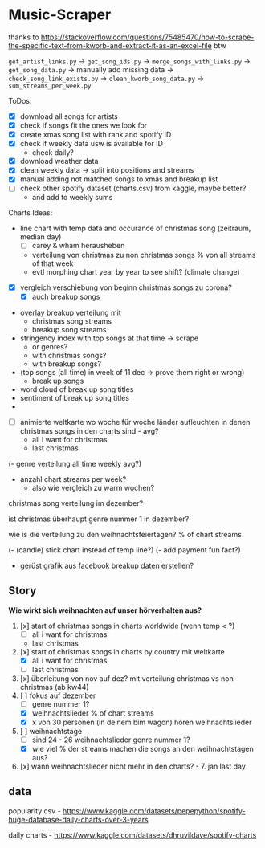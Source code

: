 # Music-Scraper
thanks to https://stackoverflow.com/questions/75485470/how-to-scrape-the-specific-text-from-kworb-and-extract-it-as-an-excel-file btw

`get_artist_links.py` -> `get_song_ids.py` -> `merge_songs_with_links.py` -> `get_song_data.py` -> manually add missing data -> `check_song_link_exists.py` -> `clean_kworb_song_data.py` -> `sum_streams_per_week.py`


ToDos:

- [x] download all songs for artists
- [x] check if songs fit the ones we look for
- [x] create xmas song list with rank and spotify ID
- [x] check if weekly data usw is available for ID
    - check daily?
- [x] download weather data
- [x] clean weekly data -> split into positions and streams
- [x] manual adding not matched songs to xmas and breakup list
- [ ] check other spotify dataset (charts.csv) from kaggle, maybe better?
    - and add to weekly sums


Charts Ideas:

- line chart with temp data and occurance of christmas song (zeitraum, median day)
    - [ ] carey & wham herausheben
    - verteilung von christmas zu non christmas songs % von all streams of that week
    - evtl morphing chart year by year to see shift? (climate change)
- [x] vergleich verschiebung von beginn christmas songs zu corona?
    - [x] auch breakup songs
- overlay breakup verteilung mit
    - christmas song streams
    - breakup song streams
- stringency index with top songs at that time        -> scrape
    - or genres?
    - with christmas songs?
    - with breakup songs?
- (top songs (all time) in week of 11 dec -> prove them right or wrong)
    - break up songs 
- word cloud of break up song titles
- sentiment of break up song titles
- 
- [ ] animierte weltkarte wo woche für woche länder aufleuchten in denen christmas songs in den charts sind - avg?
    - all I want for christmas
    - last christmas

(- genre verteilung all time weekly avg?)
- anzahl chart streams per week?
    - also wie vergleich zu warm wochen?

christmas song verteilung im dezember?

ist christmas überhaupt genre nummer 1 in dezember?

wie is die verteilung zu den weihnachtsfeiertagen? % of chart streams



(- (candle) stick chart instead of temp line?)
(- add payment fun fact?)


- gerüst grafik aus facebook breakup daten erstellen?



## Story

**Wie wirkt sich weihnachten auf unser hörverhalten aus?**

1. [x] start of christmas songs in charts worldwide (wenn temp < ?)
    - [ ] all i want for christmas
    - last christmas
2. [x] start of christmas songs in charts by country mit weltkarte
    - [x] all i want for christmas
    - [ ] last christmas
3. [x] überleitung von nov auf dez? mit verteilung christmas vs non-christmas (ab kw44)
4. [ ] fokus auf dezember
    - [ ] genre nummer 1?
    - [x] weihnachtslieder % of chart streams
    - [x] x von 30 personen (in deinem bim wagon) hören weihnachtslieder
5. [ ] weihnachtstage
    - [ ] sind 24 - 26 weihnachtslieder genre nummer 1?
    - [x] wie viel % der streams machen die songs an den weihnachtstagen aus?
6. [x] wann weihnachtslieder nicht mehr in den charts? - 7. jan last day



## data

popularity csv - https://www.kaggle.com/datasets/pepepython/spotify-huge-database-daily-charts-over-3-years

daily charts - https://www.kaggle.com/datasets/dhruvildave/spotify-charts